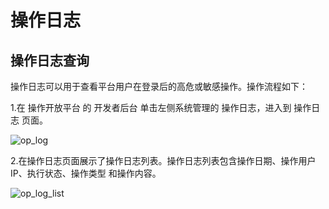 # 操作日志

## 操作日志查询

操作日志可以用于查看平台用户在登录后的高危或敏感操作。操作流程如下：

1.在 操作开放平台 的 开发者后台 单击左侧系统管理的 操作日志，进入到 操作日志 页面。

![op_log](/doc/assets/img/system/op_log/op_log.png)

2.在操作日志页面展示了操作日志列表。操作日志列表包含操作日期、操作用户 IP、执行状态、操作类型 和操作内容。

![op_log_list](/doc/assets/img/system/op_log/op_log_list.png)